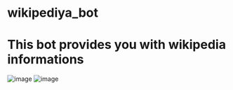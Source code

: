 # wikipediya_bot
# This bot provides you with wikipedia informations
![image](https://user-images.githubusercontent.com/77334667/209557647-1671f41d-1887-4309-9458-96fd8c03338d.png)
![image](https://user-images.githubusercontent.com/77334667/209557672-4e00a3b6-428a-4d14-85e8-dc249455c55c.png)
